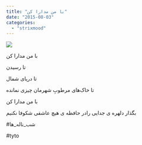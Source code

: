 ```yaml
---
title: "با من مدارا کن"
date: "2015-08-03"
categories: 
  - "strixmood"
---
```


![](http://localhost/wp-content/uploads/2015/08/10891016_596470920497519_853120261_n.jpg)

با من مدارا کن

تا رسیدن

تا دریای شمال

تا خاک‌های مرطوبِ شهرمان چیزی نمانده

با من مدارا کن

بگذار دلهره ی جدایی رادر حافظه ی هیچ عاشقی شکوفا نکنیم

#شب\_ناله\_ها

#tyto
